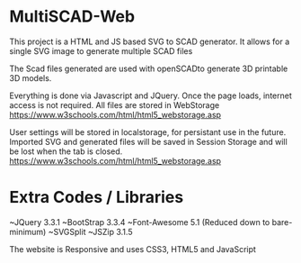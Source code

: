 # MultiSCAD-Web

This project is a HTML and JS based SVG to SCAD generator.
It allows for a single SVG image to generate multiple SCAD files

The Scad files generated are used with openSCADto generate 3D printable 3D models.

Everything is done via Javascript and JQuery.
Once the page loads, internet access is not required.
All files are stored in WebStorage
	https://www.w3schools.com/html/html5_webstorage.asp

User settings will be stored in localstorage, for persistant use in the future.
Imported SVG and generated files will be saved in Session Storage and will be lost when the tab is closed.
	https://www.w3schools.com/html/html5_webstorage.asp


# Extra Codes / Libraries
~JQuery 3.3.1
~BootStrap 3.3.4
~Font-Awesome 5.1 (Reduced down to bare-minimum)
~SVGSplit
~JSZip 3.1.5

The website is Responsive and uses CSS3, HTML5 and JavaScript